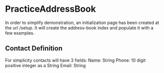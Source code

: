 # PracticeAddressBook
In order to simplify demonstration, an initialization page has been created at the url /setup.  It will create the address-book index and populate it with a few examples.
## Contact Definition
For simplicity contacts will have 3 fields:
Name: String
Phone: 10 digit positive integer as a String
Email: String